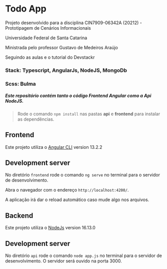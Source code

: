 # Todo App  

Projeto desenvolvido para a disciplina CIN7909-06342A (20212) - Prototipagem de Cenários Informacionais 

Universidade Federal de Santa Catarina

Ministrada pelo professor Gustavo de Medeiros Araújo

Seguindo as aulas e o tutorial do Devstackr 

### Stack: Typescript, AngularJs, NodeJS, MongoDb
### Scss: Bulma

##### Este repositório contém tanto o código Frontend Angular como a Api NodeJS. 

> Rode o comando `npm install` nas pastas **api** e **frontend** para instalar as dependências.


## Frontend

Este projeto utiliza o [Angular CLI](https://github.com/angular/angular-cli) version 13.2.2

## Development server

No diretório `frontend` rode o comando `ng serve` no terminal para o servidor de desenvolvimento. 

Abra o navegador com o endereço `http://localhost:4200/`. 

A aplicação irá dar o reload automático caso mude algo nos arquivos.


## Backend 

Este projeto utiliza o [NodeJs](https://nodejs.org/en/) version 16.13.0

## Development server

No diretório `api` rode o comando `node app.js` no terminal para o servidor de desenvolvimento. 
O servidor será ouvido na porta 3000. 
